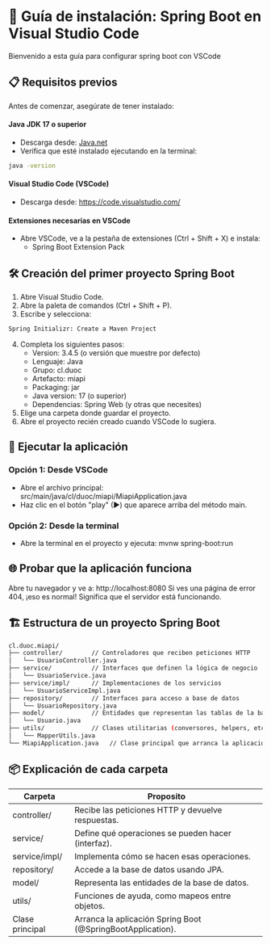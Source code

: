 # 🚀 Guía de instalación: Spring Boot en Visual Studio Code

Bienvenido a esta guía para configurar spring boot con VSCode

## 📋 Requisitos previos

Antes de comenzar, asegúrate de tener instalado:

#### Java JDK 17 o superior
* Descarga desde: [Java.net](https://jdk.java.net/)
* Verifica que esté instalado ejecutando en la terminal:
```bash
java -version
```
#### Visual Studio Code (VSCode)
* Descarga desde: https://code.visualstudio.com/
#### Extensiones necesarias en VSCode
* Abre VSCode, ve a la pestaña de extensiones (Ctrl + Shift + X) e instala:
    + Spring Boot Extension Pack


## 🛠️ Creación del primer proyecto Spring Boot

1. Abre Visual Studio Code.
2. Abre la paleta de comandos (Ctrl + Shift + P).
3. Escribe y selecciona:
```bash
Spring Initializr: Create a Maven Project
```
4. Completa los siguientes pasos:
    * Version: 3.4.5 (o versión que muestre por defecto)
    * Lenguaje: Java
    * Grupo: cl.duoc
    * Artefacto: miapi
    * Packaging: jar
    * Java version: 17 (o superior)
    * Dependencias: Spring Web (y otras que necesites)
5. Elige una carpeta donde guardar el proyecto.
6. Abre el proyecto recién creado cuando VSCode lo sugiera.

## 🧪 Ejecutar la aplicación
### Opción 1: Desde VSCode
* Abre el archivo principal:
src/main/java/cl/duoc/miapi/MiapiApplication.java
* Haz clic en el botón "play" (▶) que aparece arriba del método main.

### Opción 2: Desde la terminal
* Abre la terminal en el proyecto y ejecuta:
mvnw spring-boot:run

## 🌐 Probar que la aplicación funciona
Abre tu navegador y ve a:
http://localhost:8080
Si ves una página de error 404, ¡eso es normal! Significa que el servidor está funcionando.

## 🏗️ Estructura de un proyecto Spring Boot
```bash
cl.duoc.miapi/
├── controller/        // Controladores que reciben peticiones HTTP
│   └── UsuarioController.java
├── service/           // Interfaces que definen la lógica de negocio
│   └── UsuarioService.java
├── service/impl/      // Implementaciones de los servicios
│   └── UsuarioServiceImpl.java
├── repository/        // Interfaces para acceso a base de datos
│   └── UsuarioRepository.java
├── model/             // Entidades que representan las tablas de la base de datos
│   └── Usuario.java
├── utils/             // Clases utilitarias (conversores, helpers, etc.)
│   └── MapperUtils.java
└── MiapiApplication.java   // Clase principal que arranca la aplicación
```

## 📦 Explicación de cada carpeta

| Carpeta  | Proposito  |
| ------------ | ------------ |
|  controller/ | Recibe las peticiones HTTP y devuelve respuestas.  |
| service/  | Define qué operaciones se pueden hacer (interfaz).  |
|  service/impl/ | Implementa cómo se hacen esas operaciones.  |
| repository/  | Accede a la base de datos usando JPA.  |
| model/  | Representa las entidades de la base de datos.  |
| utils/  | Funciones de ayuda, como mapeos entre objetos.  |
| Clase principal  | Arranca la aplicación Spring Boot (@SpringBootApplication).  |

